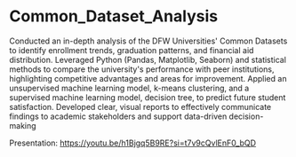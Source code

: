 # Common_Dataset_Analysis
Conducted an in-depth analysis of the DFW Universities' Common Datasets to identify enrollment trends, graduation patterns, and financial aid distribution. Leveraged Python (Pandas, Matplotlib, Seaborn) and statistical methods to compare the university's performance with peer institutions, highlighting competitive advantages and areas for improvement. Applied an unsupervised machine learning model, k-means clustering, and a supervised machine learning model, decision tree, to predict future student satisfaction. Developed clear, visual reports to effectively communicate findings to academic stakeholders and support data-driven decision-making

Presentation: https://youtu.be/h1Bjgq5B9RE?si=t7v9cQvlEnF0_bQD
